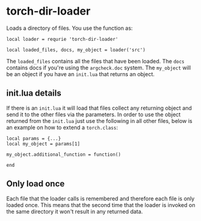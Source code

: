 # torch-dir-loader

Loads a directory of files. You use the function as:
```
local loader = requrie 'torch-dir-loader'

local loaded_files, docs, my_object = loader('src')
```

The `loaded_files` contains all the files that have been loaded. The `docs` contains
docs if you're using the `argcheck.doc` system. The `my_object` will be an object
if you have an `init.lua` that returns an object.

## init.lua details

If there is an `init.lua` it will load that files collect any returning object and send it to the other files via the parameters. In order to use the object returned from the `init.lua` just use the following
in all other files, below is an example on how to extend a `torch.class`:

```
local params = {...}
local my_object = params[1]

my_object.additional_function = function()

end
```

## Only load once

Each file that the loader calls is remembered and therefore each file is only loaded
once. This means that the second time that the loader is invoked on the same directory
it won't result in any returned data.
